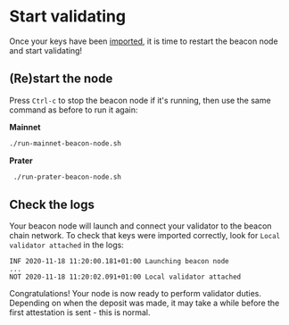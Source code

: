 # Start validating

Once your keys have been [imported](./keys.md), it is time to restart the beacon node and start validating!

## (Re)start the node

Press `Ctrl-c` to stop the beacon node if it's running, then use the same command as before to run it again:

**Mainnet**

```sh
./run-mainnet-beacon-node.sh
```

**Prater**

```sh
 ./run-prater-beacon-node.sh
```

## Check the logs

Your beacon node will launch and connect your validator to the beacon chain network. To check that keys were imported correctly, look for `Local validator attached` in the logs:

```
INF 2020-11-18 11:20:00.181+01:00 Launching beacon node
...
NOT 2020-11-18 11:20:02.091+01:00 Local validator attached
```

Congratulations! Your node is now ready to perform validator duties. Depending on when the deposit was made, it may take a while before the first attestation is sent - this is normal.
